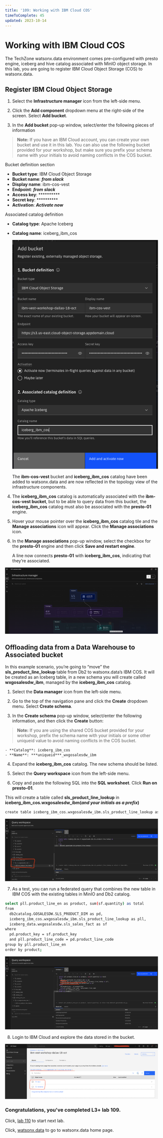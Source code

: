 ```yaml
---
title: '109: Working with IBM Cloud COS'
timeToComplete: 45
updated: 2023-10-14
---
```


# Working with IBM Cloud COS

The TechZone watsonx.data environment comes pre-configured with presto engine, iceberg and hive catalog associated with MinIO object storage. In this lab, you are going to register IBM Cloud Object Storage (COS) to watsonx.data. 

## Register IBM Cloud Object Storage

1. Select the **Infrastructure manager** icon from the left-side menu.

2. Click the **Add component** dropdown menu at the right-side of the screen. Select **Add bucket**.

3. In the **Add bucket** pop-up window, select/enter the following pieces of information

> **Note:** If you have an IBM Cloud account, you can create your own bucket and use it in this lab. You can also use the following bucket provided for your workshop, but make sure you prefix your schema name with your initials to avoid naming conflicts in the COS bucket.

  Bucket definition section

  - **Bucket type**:  IBM Cloud Object Storage
  - **Bucket name**:	***from slack***
  - **Display name**: ibm-cos-vest
  - **Endpoint**:	    ***from slack***
  - **Access key**:	  **********
  - **Secret key**:	  **********
  - **Activation**:   ***Activate now***

  Associated catalog definition
  
  - **Catalog type**:	Apache Iceberg
  - **Catalog name**:	iceberg_ibm_cos

    ![](./images/109/cos-add.png)

    The **ibm-cos-vest** bucket and **iceberg_ibm_cos** catalog have been added to watsonx.data and are now reflected in the topology view of the infrastructure components.

4. The **iceberg_ibm_cos** catalog is automatically associated with the **ibm-cos-vest bucket**, but to be able to query data from this bucket, the **iceberg_ibm_cos** catalog must also be associated with the **presto-01** engine.

5. Hover your mouse pointer over the **iceberg_ibm_cos** catalog tile and the **Manage associations** icon will appear. Click the **Manage associations** icon.

6. In the **Manage associations** pop-up window, select the checkbox for the **presto-01** engine and then click **Save and restart engine**.

    A line now connects **presto-01** with **iceberg_ibm_cos**, indicating that they’re associated.

  ![](./images/109/infra-cos.png)


## Offloading data from a Data Warehouse to Associated bucket

In this example scenario, you’re going to “move” the **sls_product_line_lookup** table from Db2 to watsonx.data’s IBM COS. It will be created as an Iceberg table, in a new schema you will create called **wxgosalesdw_ibm**, managed by the **iceberg_ibm_cos** catalog.

1. Select the **Data manager** icon from the left-side menu.

2. Go to the top of the navigation pane and click the **Create** dropdown menu. Select **Create schema**. 

3. In the **Create schema** pop-up window, select/enter the following information, and then click the **Create** button:

> **Note:** If you are using the shared COS bucket provided for your workshop, prefix the schema name with your initials or some other uniqueid value to avoid naming conflicts in the COS bucket.

    - **Catalog**: iceberg_ibm_cos
    - **Name**: ***uniqueid***_wxgosalesdw_ibm

4. Expand the **iceberg_ibm_cos** catalog. The new schema should be listed.

5. Select the **Query workspace** icon from the left-side menu.

6. Copy and paste the following SQL into the **SQL worksheet**. Click **Run on presto-01**.

  This will create a table called **sls_product_line_lookup** in **iceberg_ibm_cos.wxgosalesdw_ibm(*and your initials as a prefix*)**

  ```bash
  create table iceberg_ibm_cos.wxgosalesdw_ibm.sls_product_line_lookup as select * from db2catalog.GOSALESDW.SLS_PRODUCT_LINE_LOOKUP;
  ```
  ![](./images/109/table-added.png)

7. As a test, you can run a federated query that combines the new table in IBM COS with the existing tables in MinIO and  Db2 catalog.

  ```bash
  select pll.product_line_en as product, sum(sf.quantity) as total
  from
    db2catalog.GOSALESDW.SLS_PRODUCT_DIM as pd, 
    iceberg_ibm_cos.wxgosalesdw_ibm.sls_product_line_lookup as pll, 
    iceberg_data.wxgosalesdw.sls_sales_fact as sf
  where
    pd.product_key = sf.product_key
    and pll.product_line_code = pd.product_line_code
  group by pll.product_line_en 
  order by product;
  ```

  ![](./images/109/result.png)

8. Login to IBM Cloud and explore the data stored in the bucket.

  ![](./images/109/ibm-cos.png)


### Congratulations, you've completed L3+ lab 109.

Click, [lab 110](/watsonx/watsonxdata/110) to start next lab.

Click, [watsonx.data](/watsonx/watsonxdata) to go to watsonx.data home page.

